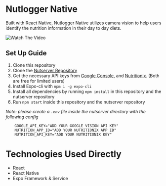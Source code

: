 # Nutlogger Native
Built with React Native, Nutlogger Native utilizes camera vision to help users identify the nutrition information in their day to day diets.

![Watch The Video](https://media.giphy.com/media/9AIBaPKJRgorXJ5Rjn/giphy.gif)

## Set Up Guide
1. Clone this repository
2. Clone the [Nutserver Repository](https://github.com/callmekungfu/nutserver)
3. Get the necessary API keys from [Google Console](https://console.cloud.google.com/apis/credentials), and [Nutritionix](https://www.nutritionix.com/business/api). (Both are free for limited users)
4. Install Expo-cli with `npm i -g expo-cli`
5. Install all dependencies by running `npm install` in this repository and the nutserver repository
6. Run `npm start` inside this repository and the nutserver repository

*Note: please create a `.env` file inside the nutserver directory with the following config*
```
    GOOGLE_API_KEY="ADD YOUR GOOGLE VISION API KEY"
    NUTRITION_APP_ID="ADD YOUR NUTRITIONIX APP ID"
    NUTRITION_API_KEY="ADD YOUR NUTRITIONIX KEY"
```

# Technologies Used Directly
- React
- React Native
- Expo Framework & Service